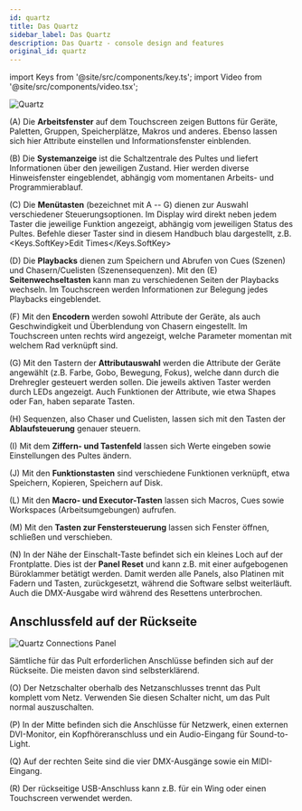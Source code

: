 ```yaml
---
id: quartz
title: Das Quartz
sidebar_label: Das Quartz
description: Das Quartz - console design and features
original_id: quartz
---
```


import Keys from '@site/src/components/key.ts';
import Video from '@site/src/components/video.tsx';

![Quartz](/docs/images/Quartz.png)

\(A\) Die <strong>Arbeitsfenster</strong> auf dem Touchscreen zeigen Buttons für Geräte,
Paletten, Gruppen, Speicherplätze, Makros und anderes. Ebenso lassen
sich hier Attribute einstellen und Informationsfenster einblenden.

\(B\) Die <strong>Systemanzeige</strong> ist die Schaltzentrale des Pultes und liefert
Informationen über den jeweiligen Zustand. Hier werden diverse
Hinweisfenster eingeblendet, abhängig vom momentanen Arbeits- und
Programmierablauf.

\(C\) Die <strong>Menütasten</strong> (bezeichnet mit A -- G) dienen zur Auswahl
verschiedener Steuerungsoptionen. Im Display wird direkt neben jedem
Taster die jeweilige Funktion angezeigt, abhängig vom jeweiligen Status
des Pultes. Befehle dieser Taster sind in diesem Handbuch blau dargestellt, 
z.B. <Keys.SoftKey>Edit Times</Keys.SoftKey>

\(D\) Die <strong>Playbacks</strong> dienen zum Speichern und Abrufen von Cues (Szenen) und
Chasern/Cuelisten (Szenensequenzen). Mit den \(E\) <strong>Seitenwechseltasten</strong> kann
man zu verschiedenen Seiten der Playbacks wechseln. Im Touchscreen
werden Informationen zur Belegung jedes Playbacks eingeblendet.

\(F\) Mit den <strong>Encodern</strong> werden sowohl Attribute der Geräte, als auch
Geschwindigkeit und Überblendung von Chasern eingestellt. Im Touchscreen
unten rechts wird angezeigt, welche Parameter momentan mit welchem Rad
verknüpft sind.

\(G\) Mit den Tastern der <strong>Attributauswahl</strong> werden die Attribute der Geräte
angewählt (z.B. Farbe, Gobo, Bewegung, Fokus), welche dann durch die
Drehregler gesteuert werden sollen. Die jeweils aktiven Taster werden
durch LEDs angezeigt. Auch Funktionen der Attribute, wie etwa Shapes
oder Fan, haben separate Tasten.

\(H\) Sequenzen, also Chaser und Cuelisten, lassen sich mit den Tasten der
<strong>Ablaufsteuerung</strong> genauer steuern.

\(I\) Mit dem <strong>Ziffern- und Tastenfeld</strong> lassen sich Werte eingeben sowie
Einstellungen des Pultes ändern.

\(J\) Mit den <strong>Funktionstasten</strong> sind verschiedene Funktionen verknüpft, etwa
Speichern, Kopieren, Speichern auf Disk.

\(L\) Mit den <strong>Macro- und Executor-Tasten</strong> lassen sich Macros, Cues sowie
Workspaces (Arbeitsumgebungen) aufrufen.

\(M\) Mit den <strong>Tasten zur Fenstersteuerung</strong> lassen sich Fenster öffnen, schließen und verschieben.

\(N\) In der Nähe der Einschalt-Taste befindet sich ein kleines Loch auf der
Frontplatte. Dies ist der <strong>Panel Reset</strong> und kann z.B. mit einer
aufgebogenen Büroklammer betätigt werden. Damit werden alle Panels, also
Platinen mit Fadern und Tasten, zurückgesetzt, während die Software
selbst weiterläuft. Auch die DMX-Ausgabe wird während des Resettens
unterbrochen.

## Anschlussfeld auf der Rückseite

![Quartz Connections Panel](/docs/images/Quartz-Connections-Panel.png)

Sämtliche für das Pult erforderlichen Anschlüsse befinden sich auf der
Rückseite. Die meisten davon sind selbsterklärend.

\(O\) Der Netzschalter oberhalb des Netzanschlusses trennt das Pult komplett
vom Netz. Verwenden Sie diesen Schalter nicht, um das Pult normal
auszuschalten.

\(P\) In der Mitte befinden sich die Anschlüsse für Netzwerk, einen externen 
DVI-Monitor, ein Kopfhöreranschluss und ein Audio-Eingang für Sound-to-Light.

\(Q\) Auf der rechten Seite sind die vier DMX-Ausgänge sowie ein MIDI-Eingang.

\(R\) Der rückseitige USB-Anschluss kann z.B. für ein Wing oder einen Touchscreen
verwendet werden.
